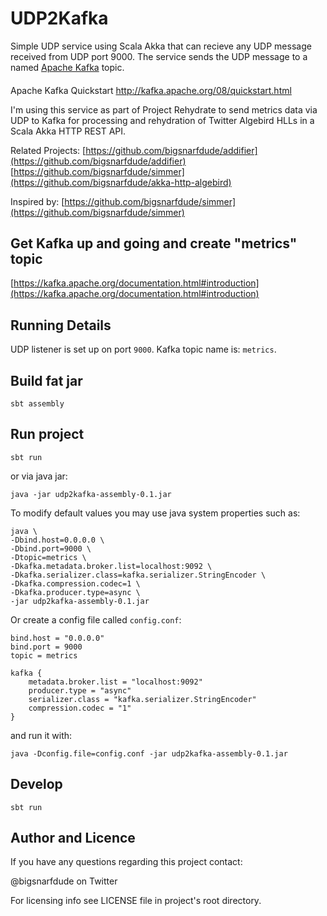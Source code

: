 # UDP2Kafka 

Simple UDP service using Scala Akka that can recieve any UDP message received from UDP port 9000.  The service sends the UDP message to a named [Apache Kafka](http://kafka.apache.org/) topic. 

####
Apache Kafka Quickstart
http://kafka.apache.org/08/quickstart.html


I'm using this service as part of Project Rehydrate to send metrics data via UDP to Kafka for processing and rehydration of Twitter Algebird HLLs in a Scala Akka HTTP REST API.

Related Projects:
[https://github.com/bigsnarfdude/addifier](https://github.com/bigsnarfdude/addifier)
[https://github.com/bigsnarfdude/simmer](https://github.com/bigsnarfdude/akka-http-algebird)

Inspired by:
[https://github.com/bigsnarfdude/simmer](https://github.com/bigsnarfdude/simmer)

## Get Kafka up and going and create "metrics" topic
[https://kafka.apache.org/documentation.html#introduction](https://kafka.apache.org/documentation.html#introduction)

## Running Details

UDP listener is set up on port `9000`.
Kafka topic name is: `metrics`.

## Build fat jar

`sbt assembly`


## Run project 

`sbt run`

or via java jar:

`java -jar udp2kafka-assembly-0.1.jar`

To modify default values you may use java system properties such as:

    java \
    -Dbind.host=0.0.0.0 \
    -Dbind.port=9000 \
    -Dtopic=metrics \
    -Dkafka.metadata.broker.list=localhost:9092 \
    -Dkafka.serializer.class=kafka.serializer.StringEncoder \
    -Dkafka.compression.codec=1 \
    -Dkafka.producer.type=async \
    -jar udp2kafka-assembly-0.1.jar
    
Or create a config file called `config.conf`:

    bind.host = "0.0.0.0"
    bind.port = 9000
    topic = metrics

    kafka {
        metadata.broker.list = "localhost:9092"
        producer.type = "async"
        serializer.class = "kafka.serializer.StringEncoder"
        compression.codec = "1"
    }

and run it with:

    java -Dconfig.file=config.conf -jar udp2kafka-assembly-0.1.jar
    

## Develop

`sbt run`
    

## Author and Licence
If you have any questions regarding this project contact:

@bigsnarfdude on Twitter

For licensing info see LICENSE file in project's root directory.
